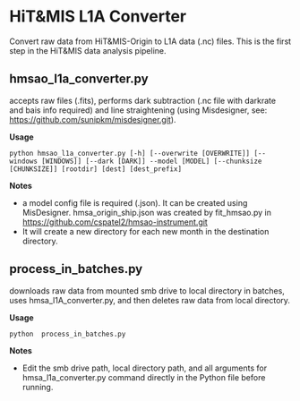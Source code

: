 # HiT&MIS L1A Converter
Convert raw data from HiT&MIS-Origin to L1A data (.nc) files. This is the first step in the HiT&MIS data analysis pipeline.

## hmsao_l1a_converter.py
accepts raw files (.fits), performs dark subtraction (.nc file with darkrate and bais info required) and line straightening (using Misdesigner, see: https://github.com/sunipkm/misdesigner.git). 

__Usage__ 


    python hmsao_l1a_converter.py [-h] [--overwrite [OVERWRITE]] [--windows [WINDOWS]] [--dark [DARK]] --model [MODEL] [--chunksize [CHUNKSIZE]] [rootdir] [dest] [dest_prefix]


__Notes__ 
- a model config file is required (.json). It can be created using MisDesigner. hmsa_origin_ship.json was created by fit_hmsao.py in https://github.com/cspatel2/hmsao-instrument.git
- It will create a new directory for each new month in the destination directory.

## process_in_batches.py
downloads raw data from mounted smb drive to local directory in batches, uses hmsa_l1A_converter.py, and then deletes raw data from local directory.


__Usage__


    python  process_in_batches.py


__Notes__
- Edit the smb drive path, local directory path, and all arguments for hmsa_l1a_converter.py command directly in the Python file before running. 
